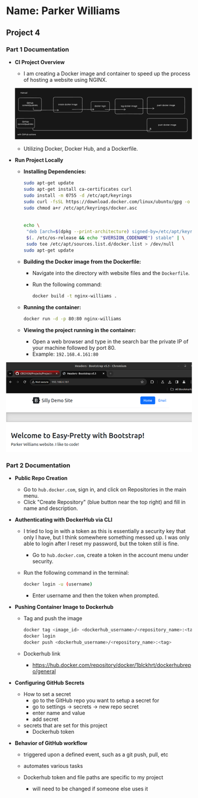 # Name: Parker Williams

## Project 4

### Part 1 Documentation

- **CI Project Overview**

  - I am creating a Docker image and container to speed up the process of hosting a website using NGINX.

  ![alt text](./images/diagram.png)

  - Utilizing Docker, Docker Hub, and a Dockerfile.

- **Run Project Locally**

  - **Installing Dependencies:**

    ```bash
    sudo apt-get update
    sudo apt-get install ca-certificates curl
    sudo install -m 0755 -d /etc/apt/keyrings
    sudo curl -fsSL https://download.docker.com/linux/ubuntu/gpg -o /etc/apt/keyrings/docker.asc
    sudo chmod a+r /etc/apt/keyrings/docker.asc
    ```

    ```bash

    echo \
     "deb [arch=$(dpkg --print-architecture) signed-by=/etc/apt/keyrings/docker.asc] https://download.docker.com/linux/ubuntu \
     $(. /etc/os-release && echo "$VERSION_CODENAME") stable" | \
     sudo tee /etc/apt/sources.list.d/docker.list > /dev/null
    sudo apt-get update
    ```

  - **Building the Docker image from the Dockerfile:**

    - Navigate into the directory with website files and the `Dockerfile`.
    - Run the following command:

      ```bash
      docker build -t nginx-williams .
      ```

  - **Running the container:**

    ```bash
    docker run -d -p 80:80 nginx-williams
    ```

  - **Viewing the project running in the container:**
    - Open a web browser and type in the search bar the private IP of your machine followed by port 80.
    - Example: `192.168.4.161:80`

![Website Screenshot](./images/website.png)

### Part 2 Documentation

- **Public Repo Creation**

  - Go to `hub.docker.com`, sign in, and click on Repositories in the main menu.
  - Click "Create Repository" (blue button near the top right) and fill in name and description.

- **Authenticating with DockerHub via CLI**

  - I tried to log in with a token as this is essentially a security key that only I have, but I think somewhere something messed up. I was only able to login after I reset my password, but the token still is fine.
    - Go to `hub.docker.com`, create a token in the account menu under security.
  - Run the following command in the terminal:

    ```bash
    docker login -u (username)
    ```

    - Enter username and then the token when prompted.

- **Pushing Container Image to Dockerhub**

  - Tag and push the image

    ```bash
    docker tag <image_id> <dockerhub_username>/<repository_name>:<tag>
    docker login
    docker push <dockerhub_username>/<repository_name>:<tag>
    ```

  - Dockerhub link
    - https://hub.docker.com/repository/docker/1blckhrt/dockerhubrepo/general

- **Configuring GitHub Secrets**

  - How to set a secret
    - go to the GitHub repo you want to setup a secret for
    - go to settings -> secrets -> new repo secret
    - enter name and value
    - add secret
  - secrets that are set for this project
    - Dockerhub token

- **Behavior of GitHub workflow**

  - triggered upon a defined event, such as a git push, pull, etc
  - automates various tasks

  - Dockerhub token and file paths are specific to my project
    - will need to be changed if someone else uses it
